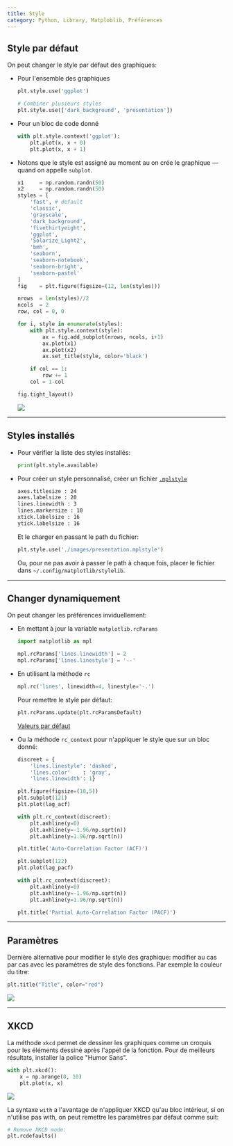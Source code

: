 ```yaml
---
title: Style
category: Python, Library, Matploblib, Préférences
---
```


## Style par défaut

On peut changer le style par défaut des graphiques:

* Pour l'ensemble des graphiques

  ``` python
  plt.style.use('ggplot')
  ```

  ``` python
  # Combiner plusieurs styles
  plt.style.use(['dark_background', 'presentation'])
  ```

* Pour un bloc de code donné

  ``` python
  with plt.style.context('ggplot'):
      plt.plot(x, x + 0)
      plt.plot(x, x + 1)
  ```

* Notons que le style est assigné au moment au on crée le graphique — quand on appelle `subplot`.

  ``` python
  x1     = np.random.randn(50)
  x2     = np.random.randn(50)
  styles = [
      'fast', # default
      'classic',
      'grayscale',
      'dark_background',
      'fivethirtyeight',
      'ggplot',
      'Solarize_Light2',
      'bmh',
      'seaborn',
      'seaborn-notebook',
      'seaborn-bright',
      'seaborn-pastel'
  ]
  fig    = plt.figure(figsize=(12, len(styles)))

  nrows  = len(styles)//2
  ncols  = 2
  row, col = 0, 0

  for i, style in enumerate(styles):
      with plt.style.context(style):
          ax = fig.add_subplot(nrows, ncols, i+1)
          ax.plot(x1)
          ax.plot(x2)
          ax.set_title(style, color='black')

      if col == 1:
          row += 1
      col = 1-col

  fig.tight_layout()
  ```

  ![](https://i.imgur.com/Nwph7BI.png)

---

## Styles installés

* Pour vérifier la liste des styles installés:

  ``` python
  print(plt.style.available)
  ```

* Pour créer un style personnalisé, créer un fichier [`.mplstyle`](https://matplotlib.org/3.3.0/tutorials/introductory/customizing.html#the-matplotlibrc-file)

  ``` txt
  axes.titlesize : 24
  axes.labelsize : 20
  lines.linewidth : 3
  lines.markersize : 10
  xtick.labelsize : 16
  ytick.labelsize : 16
  ```

  Et le charger en passant le path du fichier:

  ``` python
  plt.style.use('./images/presentation.mplstyle')
  ```

  Ou, pour ne pas avoir à passer le path à chaque fois, placer le fichier dans `~/.config/matplotlib/stylelib`.

---

## Changer dynamiquement

On peut changer les préférences inviduellement:

* En mettant à jour la variable `matplotlib.rcParams`

  ``` python
  import matplotlib as mpl

  mpl.rcParams['lines.linewidth'] = 2
  mpl.rcParams['lines.linestyle'] = '--'
  ```

* En utilisant la méthode `rc`

  ``` python
  mpl.rc('lines', linewidth=4, linestyle='-.')
  ```

  Pour remettre le style par défaut:

  ``` python
  plt.rcParams.update(plt.rcParamsDefault)
  ```

  [Valeurs par défaut](https://gist.github.com/a-mt/6b3ad13dbfa947ba8c1d771f685456df)

* Ou la méthode `rc_context` pour n'appliquer le style que sur un bloc donné:

  ``` python
  discreet = {
      'lines.linestyle': 'dashed',
      'lines.color'    : 'gray',
      'lines.linewidth': 1}

  plt.figure(figsize=(10,5))
  plt.subplot(121)
  plt.plot(lag_acf)

  with plt.rc_context(discreet):
      plt.axhline(y=0)
      plt.axhline(y=-1.96/np.sqrt(n))
      plt.axhline(y=1.96/np.sqrt(n))

  plt.title('Auto-Correlation Factor (ACF)')

  plt.subplot(122)
  plt.plot(lag_pacf)

  with plt.rc_context(discreet):
      plt.axhline(y=0)
      plt.axhline(y=-1.96/np.sqrt(n))
      plt.axhline(y=1.96/np.sqrt(n))

  plt.title('Partial Auto-Correlation Factor (PACF)')
  ```

---

## Paramètres

Dernière alternative pour modifier le style des graphique: modifier au cas par cas avec les paramètres de style des fonctions. Par exemple la couleur du titre:

``` python
plt.title("Title", color="red")
```

![](https://i.imgur.com/2C1vEdx.png)

---

## XKCD

La méthode `xkcd` permet de dessiner les graphiques comme un croquis pour les éléments dessiné après l'appel de la fonction. Pour de meilleurs résultats, installer la police "Humor Sans".

``` python
with plt.xkcd():
    x = np.arange(0, 10)
    plt.plot(x, x)
```

![](https://i.imgur.com/3alBou7.png)

La syntaxe `with` a l'avantage de n'appliquer XKCD qu'au bloc intérieur, si on n'utilise pas with, on peut remettre les paramètres par défaut comme suit:

``` python
# Remove XKCD mode:
plt.rcdefaults()
```